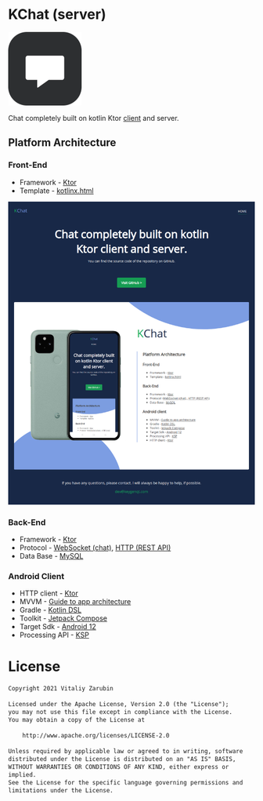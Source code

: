 KChat (server)
===================

![picture](data/preview.png)

Chat completely built on kotlin Ktor [client](https://github.com/keygenqt/android-KChat) and server.

## Platform Architecture

### Front-End
* Framework - [Ktor](https://ktor.io/)
* Template -  [kotlinx.html](https://github.com/Kotlin/kotlinx.html)

![picture](data/f-preview.png)

### Back-End
* Framework - [Ktor](https://ktor.io/)
* Protocol - [WebSocket (chat)](https://en.wikipedia.org/wiki/WebSocket), [HTTP (REST API)](https://en.wikipedia.org/wiki/Hypertext_Transfer_Protocol)
* Data Base - [MySQL](https://www.mysql.com/)

### Android Client
* HTTP client - [Ktor](https://ktor.io/)
* MVVM - [Guide to app architecture](https://developer.android.com/jetpack/guide)
* Gradle - [Kotlin DSL](https://docs.gradle.org/current/userguide/kotlin_dsl.html)
* Toolkit - [Jetpack Compose](https://developer.android.com/jetpack/compose)
* Target Sdk - [Android 12](https://developer.android.com/about/versions/12)
* Processing API - [KSP](https://github.com/google/ksp)

# License

```
Copyright 2021 Vitaliy Zarubin

Licensed under the Apache License, Version 2.0 (the "License");
you may not use this file except in compliance with the License.
You may obtain a copy of the License at

    http://www.apache.org/licenses/LICENSE-2.0

Unless required by applicable law or agreed to in writing, software
distributed under the License is distributed on an "AS IS" BASIS,
WITHOUT WARRANTIES OR CONDITIONS OF ANY KIND, either express or implied.
See the License for the specific language governing permissions and
limitations under the License.
```
